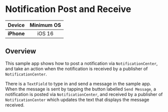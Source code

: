 # Notification Post and Receive


| **Device** | **Minimum OS** |
|:---:|:---:|
| **iPhone** | iOS 16 |

## Overview

This sample app shows how to post a notification via `NotificationCenter`, and take an action when the notification is received by a publisher of `NotificationCenter`.

There is a `TextField` to type in and send a message in the sample app. When the message is sent by tapping the button labelled `Send Message`, a notification is posted via `NotificationCenter`, and received by a publisher of `NotificationCenter` which updates the text that displays the message received.

